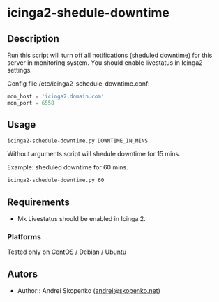 # icinga2-shedule-downtime

## Description

Run this script will turn off all notifications (sheduled downtime) for this server in monitoring system.
You should enable livestatus in Icinga2 settings.

Config file /etc/icinga2-schedule-downtime.conf:
```python
mon_host = 'icinga2.domain.com'
mon_port = 6558
```

## Usage

```bash
icinga2-schedule-downtime.py DOWNTIME_IN_MINS
```
Without arguments script will shedule downtime for 15 mins.

Example:
  sheduled downtime for 60 mins.
```bash
icinga2-schedule-downtime.py 60
```

## Requirements

* Mk Livestatus should be enabled in Icinga 2.

### Platforms
Tested only on CentOS / Debian / Ubuntu

## Autors
* Author:: Andrei Skopenko (andrei@skopenko.net)
